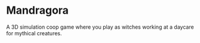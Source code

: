 # Mandragora
A 3D simulation coop game where you play as witches working at a daycare for mythical creatures.
